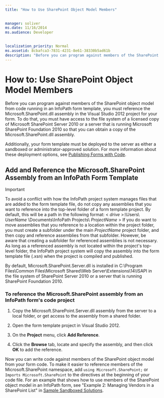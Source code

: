```yaml
---
title: "How to Use SharePoint Object Model Members"
 
 
manager: soliver
ms.date: 11/16/2014
ms.audience: Developer
 
 
localization_priority: Normal
ms.assetid: 8cbafca3-7831-4231-8e61-38330b5ad61b
description: "Before you can program against members of the SharePoint object model from code running in an InfoPath form template, you must reference the Microsoft.SharePoint.dll assembly in the Visual Studio 2012 project for your form. To do that, you must have access to the file system of a licensed copy of Microsoft SharePoint Server 2010 or a server that is running Microsoft SharePoint Foundation 2010 so that you can obtain a copy of the Microsoft.SharePoint.dll assembly."
---
```


# How to: Use SharePoint Object Model Members

Before you can program against members of the SharePoint object model from code running in an InfoPath form template, you must reference the Microsoft.SharePoint.dll assembly in the Visual Studio 2012 project for your form. To do that, you must have access to the file system of a licensed copy of Microsoft SharePoint Server 2010 or a server that is running Microsoft SharePoint Foundation 2010 so that you can obtain a copy of the Microsoft.SharePoint.dll assembly. 
  
Additionally, your form template must be deployed to the server as either a sandboxed or administrator-approved solution. For more information about these deployment options, see [Publishing Forms with Code](publishing-forms-with-code.md).
  
## Add and Reference the Microsoft.SharePoint Assembly from an InfoPath Form Template

> [!IMPORTANT]
> To avoid a conflict with how the InfoPath project system manages files that are added to the form template file, do not copy any assemblies that you want to reference into the top-level folder of a form template project. By default, this will be a path in the following format: < *drive*  >:\Users\  *UserName*  \Documents\InfoPath Projects\  *ProjectName* > If you do want to move assemblies that you reference to a location within the project folder, you must create a subfolder under the main  *ProjectName*  project folder, and then copy and reference assemblies from that subfolder. However, be aware that creating a subfolder for referenced assemblies is not necessary. As long as a referenced assembly is not located within the project's top-level folder, the InfoPath project system will copy the assembly into the form template file (.xsn) when the project is compiled and published. 
  
By default, Microsoft.SharePoint.Server.dll is installed in C:\Program Files\Common Files\Microsoft Shared\Web Server\Extensions\14\ISAPI in the file system of SharePoint Server 2010 or a server that is running SharePoint Foundation 2010.
  
### To reference the Microsoft.SharePoint assembly from an InfoPath form's code project

1. Copy the Microsoft.SharePoint.Server.dll assembly from the server to a local folder, or get access to the assembly from a shared folder.
    
2. Open the form template project in Visual Studio 2012.
    
3. On the **Project** menu, click **Add Reference**.
    
4. Click the **Browse** tab, locate and specify the assembly, and then click **OK** to add the reference. 
    
Now you can write code against members of the SharePoint object model from your form code. To make it easier to reference members of the Microsoft.SharePoint namespace, add  `using Microsoft.SharePoint;` or  `Imports Microsoft.SharePoint` to the directives at the beginning of your code file. For an example that shows how to use members of the SharePoint object model in an InfoPath form, see "Example 2: Managing Vendors in a SharePoint List" in [Sample Sandboxed Solutions](sample-sandboxed-solutions.md).

